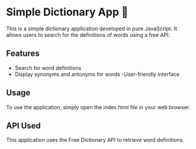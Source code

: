 
# Simple Dictionary App 🤖
This is a simple dictionary application developed in pure JavaScript. It allows users to search for the definitions of words using a free API.

## Features
- Search for word definitions
- Display synonyms and antonyms for words
-User-friendly interface
## Usage
To use the application, simply open the index.html file in your web browser.

## API Used
This application uses the Free Dictionary API to retrieve word definitions.

